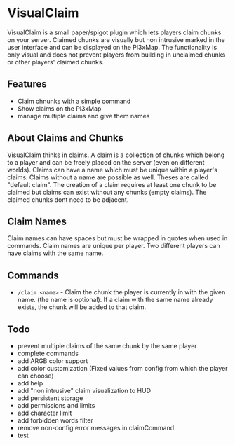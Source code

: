 # VisualClaim

VisualClaim is a small paper/spigot plugin which lets players claim chunks on your server. 
Claimed chunks are visually but non intrusive marked in the user interface and can be displayed on the Pl3xMap.
The functionality is only visual and does not prevent players from building in unclaimed chunks or other players' claimed chunks. 

## Features
- Claim chnunks with a simple command
- Show claims on the Pl3xMap
- manage multiple claims and give them names


## About Claims and Chunks
VisualClaim thinks in claims. A claim is a collection of chunks which belong to a player and can be freely placed on the server (even on different worlds). Claims can have a name which must be unique within a player's claims. Claims without a name are possible as well. Theses are called "default claim". The creation of a claim requires at least one chunk to be claimed but claims can exist without any chunks (empty claims). The claimed chunks dont need to be adjacent.

## Claim Names
Claim names can have spaces but must be wrapped in quotes when used in commands. Claim names are unique per player. Two different players can have claims with the same name.

## Commands
- `/claim <name>` - Claim the chunk the player is currently in with the given name. (the name is optional). If a claim with the same name already exists, the chunk will be added to that claim.

## Todo

- prevent multiple claims of the same chunk by the same player
- complete commands
- add ARGB color support
- add color customization (Fixed values from config from which the player can choose)
- add help
- add "non intrusive" claim visualization to HUD
- add persistent storage
- add permissions and limits
- add character limit
- add forbidden words filter
- remove non-config error messages in claimCommand
- test